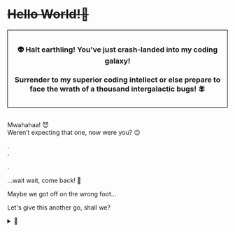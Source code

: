 <h1> <del>Hello World!👋</del> </h1>

<div style="border:1px solid black; padding:10px;">
<h3 align="center"> 👽 Halt earthling! You've just crash-landed into my coding galaxy!</h3>
<h3 align="center"> Surrender to my superior coding intellect or else prepare to face the wrath of a thousand intergalactic bugs! 🪰</h3>
</div>
<p> <br>
Mwahahaa! 😈
  <br>
Weren’t expecting that one, now were you? 😌
</p>
.
<br>
.

.

...wait wait, come back! 🥺

Maybe we got off on the wrong foot...

Let's give this another go, shall we?

<details>
<summary> 👀 </summary>
<br>

<p align="center">
<img width=900 alt="Astronaut Introduction" src="img/astronaut_greeting.gif" />
<blockquote align="center"> GIF taking an eon to load? Perfect time to hydrate!💧 </blockquote>
</p>

Greetings Earthling! 🖖
<br><br>
You've stumbled upon the GitHub profile of an extraordinary human being (or so my mom tells me). Here you'll find repositories filled with code, ideas, and the occasional ramblings of a programmer's mind.
<br><br>
Feel free to explore! Despite our initial...miscommunication, you're welcome to visit this corner of the coding cosmos at anytime. Thanks for stopping by, and enjoy your stay! 🌌
<br><br>
Connect with me on
<a href="https://linkedin.com/in/yeruvasaijahnavi" target="blank">
<img align="center" src="https://img.shields.io/badge/linkedin-%230077B5.svg?style=for-the-badge&logo=linkedin&logoColor=white" alt="yeruvasaijahnavi" height="20" />
</a>

</h3>

<h1 align="left">Technology Stack</h1>
<h3 align="center">Languages</h3>
<p align="center">
  <img src="https://img.shields.io/badge/c-%2300599C.svg?style=for-the-badge&logo=c&logoColor=white" alt="c" height="25"/>
  <img src="https://img.shields.io/badge/c++-%2300599C.svg?style=for-the-badge&logo=c%2B%2B&logoColor=white)" alt="cplusplus" height="25"/>
  <img src="https://img.shields.io/badge/java-%23ED8B00.svg?style=for-the-badge&logo=openjdk&logoColor=white" alt="java" height="25"/>
  <img src="https://img.shields.io/badge/python-3670A0?style=for-the-badge&logo=python&logoColor=ffdd54" alt="python" height="25"/>
  <img src="https://img.shields.io/badge/javascript-%23323330.svg?style=for-the-badge&logo=javascript&logoColor=%23F7DF1E" alt="javascript" height="25"/>
</p>
<h3 align="center">Full Stack Dev</h3>
<p align="center">
  <img src="https://img.shields.io/badge/MongoDB-%234ea94b.svg?style=for-the-badge&logo=mongodb&logoColor=white" alt="mongodb" height="25"/>
  <img src="https://img.shields.io/badge/express.js-%23404d59.svg?style=for-the-badge&logo=express&logoColor=%2361DAFB" alt="expressjs" height="25"/>
  <img src="https://img.shields.io/badge/node.js-6DA55F?style=for-the-badge&logo=node.js&logoColor=white" alt="nodejs" height="25"/>
  <img src="https://img.shields.io/badge/django-%23092E20.svg?style=for-the-badge&logo=django&logoColor=white" alt="django" height="25"/>
  <img src="https://img.shields.io/badge/flask-%23000.svg?style=for-the-badge&logo=flask&logoColor=white" alt="flask" height="25"/>
  <img src="https://img.shields.io/badge/sqlite-%2307405e.svg?style=for-the-badge&logo=sqlite&logoColor=white" alt="sqlite" height="25"/>
</p>
<p align="center">
  <img src="https://img.shields.io/badge/react-%2320232a.svg?style=for-the-badge&logo=react&logoColor=%2361DAFB" alt="react" height="25"/>
  <img src="https://img.shields.io/badge/html-%23E34F26.svg?style=for-the-badge&logo=html5&logoColor=white" alt="html" height="25"/>
  <img src="https://img.shields.io/badge/css-%231572B6.svg?style=for-the-badge&logo=css3&logoColor=white" alt="css" height="25"/>
  <img src="https://img.shields.io/badge/tailwindcss-%2338B2AC.svg?style=for-the-badge&logo=tailwind-css&logoColor=white" alt="tailwindcss" height="25"/>
  <img src="https://img.shields.io/badge/SASS-hotpink.svg?style=for-the-badge&logo=SASS&logoColor=white" alt="sass" height="25"/>
</p>
<h3 align="center">ML/DL</h3>
<p align="center">
  <img src="https://img.shields.io/badge/TensorFlow-%23FF6F00.svg?style=for-the-badge&logo=TensorFlow&logoColor=white" alt=tensorflow" height="25"/>
  <img src="https://img.shields.io/badge/Keras-%23D00000.svg?style=for-the-badge&logo=Keras&logoColor=white" alt="keras" height="25"/>
  <img src="https://img.shields.io/badge/scikit--learn-%23F7931E.svg?style=for-the-badge&logo=scikit-learn&logoColor=white" alt="scikit=learn" height="25"/>
    <img src="https://img.shields.io/badge/PyTorch-%23EE4C2C.svg?style=for-the-badge&logo=PyTorch&logoColor=white" alt="pytorch" height="25"/>
  <img src="https://img.shields.io/badge/pandas-%23150458.svg?style=for-the-badge&logo=pandas&logoColor=white" alt="pandas" height="25"/>
</p>

# Contribution Graph

<p align="center">
  <img alt="GitHub Snake" src="https://github.com/yeruvasaijahnavi/yeruvasaijahnavi/blob/output/github-contribution-grid-snake-dark.svg" />
</p>

# Stats

<p align="center">
  <img height=180 align="center" src="https://github-readme-stats.vercel.app/api?username=yeruvasaijahnavi&show_icons=true&layout=compact&bg_color=60,152047,6a3c70&hide_border=true&title_color=d0ccee&text_color=ffffff&icon_color=d0ccee&rank_icon=github" />
  <img height=180 align="center" src="https://github-readme-stats.vercel.app/api/top-langs/?username=yeruvasaijahnavi&layout=compact&bg_color=60,152047,6a3c70&hide_border=true&title_color=d0ccee&text_color=ffffff&icon_color=d0ccee" />
  <img height=180 align="center" src="https://github-readme-streak-omega.vercel.app?user=yeruvasaijahnavi&theme=dark&hide_border=true&border_radius=10&date_format=M%20j%5B%2C%20Y%5D&exclude_days=Sun%2CSat&background=60%2C152047%2C6A3C70&excludeDaysLabel=EB545400&dates=A09CBD&fire=FFB600" alt="GitHub Streak" />
</p>

</details>
